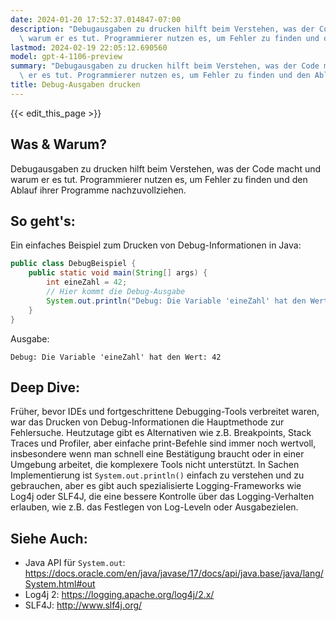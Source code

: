 ```yaml
---
date: 2024-01-20 17:52:37.014847-07:00
description: "Debugausgaben zu drucken hilft beim Verstehen, was der Code macht und\
  \ warum er es tut. Programmierer nutzen es, um Fehler zu finden und den Ablauf ihrer\u2026"
lastmod: 2024-02-19 22:05:12.690560
model: gpt-4-1106-preview
summary: "Debugausgaben zu drucken hilft beim Verstehen, was der Code macht und warum\
  \ er es tut. Programmierer nutzen es, um Fehler zu finden und den Ablauf ihrer\u2026"
title: Debug-Ausgaben drucken
---
```


{{< edit_this_page >}}

## Was & Warum?
Debugausgaben zu drucken hilft beim Verstehen, was der Code macht und warum er es tut. Programmierer nutzen es, um Fehler zu finden und den Ablauf ihrer Programme nachzuvollziehen.

## So geht's:
Ein einfaches Beispiel zum Drucken von Debug-Informationen in Java:

```java
public class DebugBeispiel {
    public static void main(String[] args) {
        int eineZahl = 42;
        // Hier kommt die Debug-Ausgabe
        System.out.println("Debug: Die Variable 'eineZahl' hat den Wert: " + eineZahl);
    }
}
```

Ausgabe:
```
Debug: Die Variable 'eineZahl' hat den Wert: 42
```

## Deep Dive:
Früher, bevor IDEs und fortgeschrittene Debugging-Tools verbreitet waren, war das Drucken von Debug-Informationen die Hauptmethode zur Fehlersuche. Heutzutage gibt es Alternativen wie z.B. Breakpoints, Stack Traces und Profiler, aber einfache print-Befehle sind immer noch wertvoll, insbesondere wenn man schnell eine Bestätigung braucht oder in einer Umgebung arbeitet, die komplexere Tools nicht unterstützt. In Sachen Implementierung ist `System.out.println()` einfach zu verstehen und zu gebrauchen, aber es gibt auch spezialisierte Logging-Frameworks wie Log4j oder SLF4J, die eine bessere Kontrolle über das Logging-Verhalten erlauben, wie z.B. das Festlegen von Log-Leveln oder Ausgabezielen.

## Siehe Auch:
- Java API für `System.out`: https://docs.oracle.com/en/java/javase/17/docs/api/java.base/java/lang/System.html#out
- Log4j 2: https://logging.apache.org/log4j/2.x/
- SLF4J: http://www.slf4j.org/
